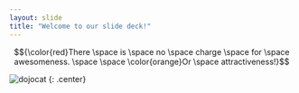 ```yaml
---
layout: slide
title: "Welcome to our slide deck!"
---
```

$${\color{red}There \space is \space no \space charge \space for \space awesomeness.  \space \space \color{orange}Or \space attractiveness!}$$

![dojocat](https://octodex.github.com/images/dojocat.jpg)
{: .center}
